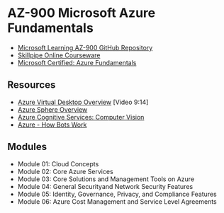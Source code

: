 # AZ-900 Microsoft Azure Fundamentals

* [Microsoft Learning AZ-900 GitHub Repository](https://github.com/MicrosoftLearning/AZ-900T0x-MicrosoftAzureFundamentals)
* [Skillpipe Online Courseware](https://www.skillpipe.com/)
* [Microsoft Certified: Azure Fundamentals](https://docs.microsoft.com/en-us/learn/certifications/azure-fundamentals/)

## Resources

* [Azure Virtual Desktop Overview](https://www.youtube.com/watch?v=NQFtI3JLtaU&feature=emb_logo&app=desktop) [Video 9:14]
* [Azure Sphere Overview](https://azure.microsoft.com/en-au/services/azure-sphere/)
* [Azure Cognitive Services: Computer Vision](https://azure.microsoft.com/en-us/services/cognitive-services/computer-vision/)
* [Azure - How Bots Work ](https://docs.microsoft.com/en-au/azure/bot-service/bot-builder-basics)

## Modules

* Module 01: Cloud Concepts
* Module 02: Core Azure Services
* Module 03: Core Solutions and Management Tools on Azure
* Module 04: General Securityand Network Security Features
* Module 05: Identity, Governance, Privacy, and Compliance Features
* Module 06: Azure Cost Management and Service Level Agreements
